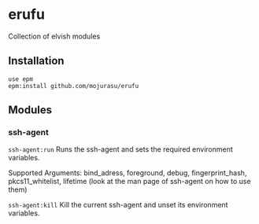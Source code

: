 # erufu
Collection of elvish modules

## Installation
```
use epm
epm:install github.com/mojurasu/erufu
```

## Modules
### ssh-agent
`ssh-agent:run` Runs the ssh-agent and sets the required environment variables.

Supported Arguments: bind_adress, foreground, debug, fingerprint_hash, pkcs11_whitelist, lifetime (look at the man page of ssh-agent on how to use them)

`ssh-agent:kill` Kill the current ssh-agent and unset its environment variables. 
